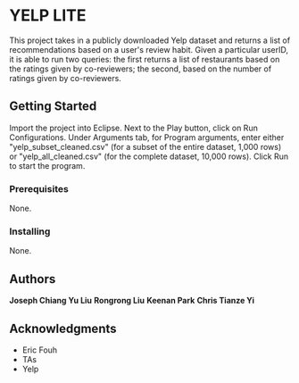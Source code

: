 # YELP LITE

This project takes in a publicly downloaded Yelp dataset and returns a list of recommendations based on a user's review habit. Given a particular userID, it is able to run two queries: the first returns a list of restaurants based on the ratings given by co-reviewers; the second, based on the number of ratings given by co-reviewers.

## Getting Started

Import the project into Eclipse. Next to the Play button, click on Run Configurations. Under Arguments tab, for Program arguments, enter either "yelp_subset_cleaned.csv" (for a subset of the entire dataset, 1,000 rows) or "yelp_all_cleaned.csv" (for the complete dataset, 10,000 rows). Click Run to start the program.

### Prerequisites

None.

### Installing

None.

## Authors

**Joseph Chiang Yu Liu**
**Rongrong Liu**
**Keenan Park**
**Chris Tianze Yi**

## Acknowledgments

* Eric Fouh
* TAs
* Yelp

